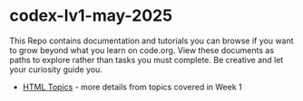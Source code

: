 # codex-lv1-may-2025

This Repo contains documentation and tutorials you can browse if you want to grow beyond what you learn on code.org. View these documents as paths to explore rather than tasks you must complete. Be creative and let your curiosity guide you.

* [HTML Topics](./01-html-topics.md) - more details from topics covered in Week 1
